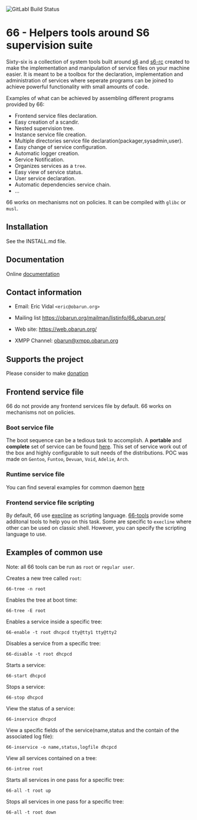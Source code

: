 ![GitLabl Build Status](https://framagit.org/Obarun/66/badges/master/pipeline.svg)

66 - Helpers tools around S6 supervision suite
===

Sixty-six is a collection of system tools built around [s6](http://skarnet.org/software/s6) and [s6-rc](http://skarnet.org/software/s6-rc) created to make the implementation and manipulation of service files on your machine easier.
It is meant to be a toolbox for the declaration, implementation and administration of services where seperate programs can be joined to achieve powerful functionality with small amounts of code.

Examples of what can be achieved by assembling different programs provided by 66:
* Frontend service files declaration.
* Easy creation of a scandir.
* Nested supervision tree.
* Instance service file creation.
* Multiple directories service file declaration(packager,sysadmin,user).
* Easy change of service configuration.
* Automatic logger creation.
* Service Notification.
* Organizes services as a `tree`.
* Easy view of service status.
* User service declaration.
* Automatic dependencies service chain.
* ...

66 works on mechanisms not on policies. It can be compiled with `glibc` or `musl`.

Installation
------------

See the INSTALL.md file.

Documentation
-------------

Online [documentation](https://web.obarun.org/software/66/)

Contact information
-------------------

* Email:
  Eric Vidal `<eric@obarun.org>`

* Mailing list
  https://obarun.org/mailman/listinfo/66_obarun.org/

* Web site:
  https://web.obarun.org/

* XMPP Channel:
  obarun@xmpp.obarun.org


Supports the project
---------------------

Please consider to make [donation](https://web.obarun.org/index.php?id=18)

Frontend service file
---------------------

66 do not provide any frontend services file by default. 66 works on mechanisms not on policies.

### Boot service file

The boot sequence can be a tedious task to accomplish. A **portable** and **complete** set of service can be found [here](https://framagit.org/pkg/obmods/boot-66serv).
This set of service work out of the box and highly configurable to suit needs of the distributions.
POC was made on `Gentoo`, `Funtoo`, `Devuan`, `Void`, `Adelie`, `Arch`.

### Runtime service file

You can find several examples for common daemon [here](https://git.obarun.org/pkg/observice)

### Frontend service file scripting

By default, 66 use [execline](http://skarnet.org/software/execline) as scripting language.
[66-tools](https://git.obarun.org/obarun/66-tools) provide some additonal tools to help you on this task.
Some are specific to `execline` where other can be used on classic shell. However, you can specify the scripting language to use.

Examples of common use
----------------------

Note: all 66 tools can be run as `root` or `regular user`.

Creates a new tree called `root`:

```
66-tree -n root
```

Enables the tree at boot time:
```
66-tree -E root
```

Enables a service inside a specific tree:
```
66-enable -t root dhcpcd tty@tty1 tty@tty2
```

Disables a service from a specific tree:
```
66-disable -t root dhcpcd
```

Starts a service:
```
66-start dhcpcd
```

Stops a service:
```
66-stop dhcpcd
```

View the status of a service:
```
66-inservice dhcpcd
```

View a specific fields of the service(name,status and the contain of the associated log file):
```
66-inservice -o name,status,logfile dhcpcd
```

View all services contained on a tree:
```
66-intree root
```

Starts all services in one pass for a specific tree:
```
66-all -t root up
```

Stops all services in one pass for a specific tree:
```
66-all -t root down
```
